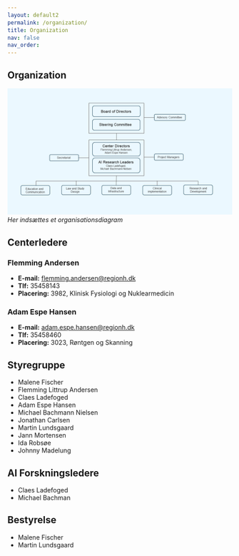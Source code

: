 ```yaml
---
layout: default2
permalink: /organization/
title: Organization
nav: false
nav_order: 
---
```


## Organization

![Organizational Diagram](/assets/img/Organisationsdiagram.png)
*Her indsættes et organisationsdiagram*

## Centerledere

### Flemming Andersen
- **E-mail:** flemming.andersen@regionh.dk
- **Tlf:** 35458143
- **Placering:** 3982, Klinisk Fysiologi og Nuklearmedicin

### Adam Espe Hansen
- **E-mail:** adam.espe.hansen@regionh.dk
- **Tlf:** 35458460
- **Placering:** 3023, Røntgen og Skanning

## Styregruppe

- Malene Fischer
- Flemming Littrup Andersen
- Claes Ladefoged
- Adam Espe Hansen
- Michael Bachmann Nielsen
- Jonathan Carlsen
- Martin Lundsgaard
- Jann Mortensen
- Ida Robsøe
- Johnny Madelung

## AI Forskningsledere

- Claes Ladefoged
- Michael Bachman

## Bestyrelse

- Malene Fischer
- Martin Lundsgaard
